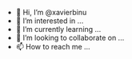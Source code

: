 - 👋 Hi, I’m @xavierbinu
- 👀 I’m interested in ...
- 🌱 I’m currently learning ...
- 💞️ I’m looking to collaborate on ...
- 📫 How to reach me ...

<!---
xavierbinu/xavierbinu is a ✨ special ✨ repository because its `README.md` (this file) appears on your GitHub profile.
You can click the Preview link to take a look at your changes.
--->
